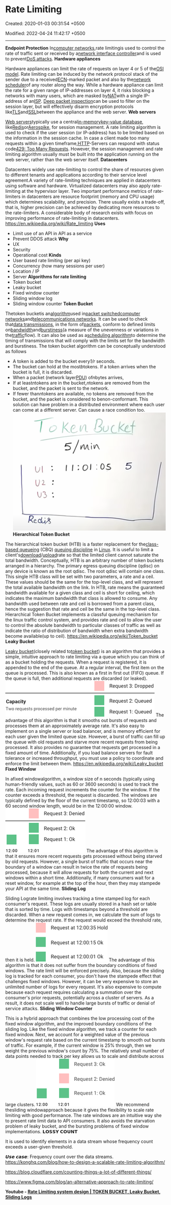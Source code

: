 # Rate Limiting

Created: 2020-01-03 00:31:54 +0500

Modified: 2022-04-24 11:42:17 +0500

---

**Endpoint Protection**
In[computer networks](https://en.wikipedia.org/wiki/Computer_network),rate limitingis used to control the rate of traffic sent or received by a[network interface controller](https://en.wikipedia.org/wiki/Network_interface_controller)and is used to prevent[DoS attacks](https://en.wikipedia.org/wiki/Denial-of-service_attack).
**Hardware appliances**

Hardware appliances can limit the rate of requests on layer 4 or 5 of the[OSI model](https://en.wikipedia.org/wiki/OSI_model).
Rate limiting can be induced by the network protocol stack of the sender due to a received[ECN](https://en.wikipedia.org/wiki/Explicit_Congestion_Notification)-marked packet and also by the[network scheduler](https://en.wikipedia.org/wiki/Network_scheduler)of any router along the way.
While a hardware appliance can limit the rate for a given range of IP-addresses on layer 4, it risks blocking a networks with many users, which are masked by[NAT](https://en.wikipedia.org/wiki/Network_address_translation)with a single IP-address of an[ISP](https://en.wikipedia.org/wiki/Internet_service_provider).
[Deep packet inspection](https://en.wikipedia.org/wiki/Deep_packet_inspection)can be used to filter on the session layer, but will effectively disarm encryption protocols like[TLS](https://en.wikipedia.org/wiki/Transport_Layer_Security)and[SSL](https://en.wikipedia.org/wiki/Secure_Sockets_Layer)between the appliance and the web server.
**Web servers**

[Web servers](https://en.wikipedia.org/wiki/Web_server)typically use a central[in-memory](https://en.wikipedia.org/wiki/In-memory_database)[key-value database](https://en.wikipedia.org/wiki/Key-value_database), like[Redis](https://en.wikipedia.org/wiki/Redis)or[Aerospike](https://en.wikipedia.org/wiki/Aerospike_(database)), for session management. A rate limiting algorithm is used to check if the user session (or IP-address) has to be limited based on the information in the session cache.
In case a client made too many requests within a given timeframe,[HTTP](https://en.wikipedia.org/wiki/Hypertext_Transfer_Protocol)-Servers can respond with status code[429: Too Many Requests](https://en.wikipedia.org/wiki/List_of_HTTP_status_codes#429_Too_Many_Requests).
However, the session management and rate limiting algorithm usually must be built into the application running on the web server, rather than the web server itself.
**Datacenters**

Datacenters widely use rate-limiting to control the share of resources given to different tenants and applications according to their service level agreement.A variety of rate-limiting techniques are applied in datacenters using software and hardware. Virtualized datacenters may also apply rate-limiting at the hypervisor layer. Two important performance metrics of rate-limiters in datacenters are resource footprint (memory and CPU usage) which determines scalability, and precision. There usually exists a trade-off, that is, higher precision can be achieved by dedicating more resources to the rate-limiters. A considerable body of research exists with focus on improving performance of rate-limiting in datacenters.
<https://en.wikipedia.org/wiki/Rate_limiting>
**Uses**
-   Limit use of an API in API as a service
-   Prevent DDOS attack
**Why**
-   UX
-   Security
-   Operational cost
**Kinds**
-   User based rate limiting (per api key)
-   Concurrency (how many sessions per user)
-   Location / IP
-   Server
**Algorithms for rate limiting**
-   Token bucket
-   Leaky bucket
-   Fixed window counter
-   Sliding window log
-   Sliding window counter
**Token Bucket**

Thetoken bucketis an[algorithm](https://en.wikipedia.org/wiki/Algorithm)used in[packet switched](https://en.wikipedia.org/wiki/Packet-switching)[computer networks](https://en.wikipedia.org/wiki/Computer_network)and[telecommunications networks](https://en.wikipedia.org/wiki/Telecommunication). It can be used to check that[data transmissions](https://en.wikipedia.org/wiki/Data_transmission), in the form of[packets](https://en.wikipedia.org/wiki/Network_packet), conform to defined limits on[bandwidth](https://en.wikipedia.org/wiki/Bandwidth_(computing))and[burstiness](https://en.wikipedia.org/wiki/Burst_transmission)(a measure of the unevenness or variations in the[traffic](https://en.wikipedia.org/wiki/Network_traffic_measurement)flow). It can also be used as a[scheduling algorithm](https://en.wikipedia.org/wiki/Scheduling_algorithm)to determine the timing of transmissions that will comply with the limits set for the bandwidth and burstiness.
The token bucket algorithm can be conceptually understood as follows
-   A token is added to the bucket every*1/r* seconds.
-   The bucket can hold at the most*b*tokens. If a token arrives when the bucket is full, it is discarded.
-   When a packet (network layer[PDU](https://en.wikipedia.org/wiki/Protocol_data_unit)) of*n*bytes arrives,
-   If at least*n*tokens are in the bucket,*n*tokens are removed from the bucket, and the packet is sent to the network.
-   If fewer than*n*tokens are available, no tokens are removed from the bucket, and the packet is considered to benon-conformant.
This solution can have problem in a distributed environment where each user can come at a different server. Can cause a race condition too.
![/ c 1<611 (Buckcf 5 /vmin Il : OJ : OS 5 U2 ](media/Rate-Limiting-image1.png)
**Hierarchical Token Bucket**

The hierarchical token bucket (HTB) is a faster replacement for the[class-based queueing](https://en.wikipedia.org/wiki/Class-based_queueing) (CBQ) [queuing discipline](https://en.wikipedia.org/wiki/Queuing_discipline) in [Linux](https://en.wikipedia.org/wiki/Linux). It is useful to limit a client's[download](https://en.wikipedia.org/wiki/Download)/[upload](https://en.wikipedia.org/wiki/Upload)rate so that the limited client cannot saturate the total bandwidth.
Conceptually, HTB is an arbitrary number of token buckets arranged in a hierarchy. The primary egress queuing discipline (qdisc) on any device is known as the root qdisc. The root qdisc will contain one class. This single HTB class will be set with two parameters, a rate and a ceil. These values should be the same for the top-level class, and will represent the total available bandwidth on the link.
In HTB, rate means the guaranteed bandwidth available for a given class and ceil is short for ceiling, which indicates the maximum bandwidth that class is allowed to consume. Any bandwidth used between rate and ceil is borrowed from a parent class, hence the suggestion that rate and ceil be the same in the top-level class.
Hierarchical Token Bucket implements a classful queuing mechanism for the linux traffic control system, and provides rate and ceil to allow the user to control the absolute bandwidth to particular classes of traffic as well as indicate the ratio of distribution of bandwidth when extra bandwidth become available(up to ceil).
<https://en.wikipedia.org/wiki/Token_bucket>
**Leaky Bucket**

[Leaky bucket](https://en.wikipedia.org/wiki/Leaky_bucket)(closely related to[token bucket](https://en.wikipedia.org/wiki/Token_bucket)) is an algorithm that provides a simple, intuitive approach to rate limiting via a queue which you can think of as a bucket holding the requests. When a request is registered, it is appended to the end of the queue. At a regular interval, the first item on the queue is processed. This is also known as a first in first out (FIFO) queue. If the queue is full, then additional requests are discarded (or leaked).
![Capacity Two requests processed per minute Request 3: Dropped Request 2: Queued Request 1: Queued ](media/Rate-Limiting-image2.png)
The advantage of this algorithm is that it smooths out bursts of requests and processes them at an approximately average rate. It's also easy to implement on a single server or load balancer, and is memory efficient for each user given the limited queue size.
However, a burst of traffic can fill up the queue with old requests and starve more recent requests from being processed. It also provides no guarantee that requests get processed in a fixed amount of time. Additionally, if you load balance servers for fault tolerance or increased throughput, you must use a policy to coordinate and enforce the limit between them.
<https://en.wikipedia.org/wiki/Leaky_bucket>
**Fixed Window**

In afixed windowalgorithm, a window size of n seconds (typically using human-friendly values, such as 60 or 3600 seconds) is used to track the rate. Each incoming request increments the counter for the window. If the counter exceeds a threshold, the request is discarded. The windows are typically defined by the floor of the current timestamp, so 12:00:03 with a 60 second window length, would be in the 12:00:00 window.
![12:00 Request 3: Denied Request 2: Ok Request 1: Ok 12:01 ](media/Rate-Limiting-image3.png)
The advantage of this algorithm is that it ensures more recent requests gets processed without being starved by old requests. However, a single burst of traffic that occurs near the boundary of a window can result in twice the rate of requests being processed, because it will allow requests for both the current and next windows within a short time. Additionally, if many consumers wait for a reset window, for example at the top of the hour, then they may stampede your API at the same time.
**Sliding Log**

Sliding Lograte limiting involves tracking a time stamped log for each consumer's request. These logs are usually stored in a hash set or table that is sorted by time. Logs with timestamps beyond a threshold are discarded. When a new request comes in, we calculate the sum of logs to determine the request rate. If the request would exceed the threshold rate, then it is held.
![Request at 12:00:35 Holc Request at 12:00:15 0k Request at 12:00:01 0k ](media/Rate-Limiting-image4.png)
The advantage of this algorithm is that it does not suffer from the boundary conditions of fixed windows. The rate limit will be enforced precisely. Also, because the sliding log is tracked for each consumer, you don't have the stampede effect that challenges fixed windows. However, it can be very expensive to store an unlimited number of logs for every request. It's also expensive to compute because each request requires calculating a summation over the consumer's prior requests, potentially across a cluster of servers. As a result, it does not scale well to handle large bursts of traffic or denial of service attacks.
**Sliding Window Counter**

This is a hybrid approach that combines the low processing cost of the fixed window algorithm, and the improved boundary conditions of the sliding log. Like the fixed window algorithm, we track a counter for each fixed window. Next, we account for a weighted value of the previous window's request rate based on the current timestamp to smooth out bursts of traffic. For example, if the current window is 25% through, then we weight the previous window's count by 75%. The relatively small number of data points needed to track per key allows us to scale and distribute across large clusters.
![Request 3: Ok Request 2: Denied Request 1: Ok ](media/Rate-Limiting-image5.png)
We recommend thesliding windowapproach because it gives the flexibility to scale rate limiting with good performance. The rate windows are an intuitive way she to present rate limit data to API consumers. It also avoids the starvation problem of leaky bucket, and the bursting problems of fixed window implementations.
𝗟𝗢𝗦𝗦𝗬 𝗖𝗢𝗨𝗡𝗧

It is used to identify elements in a data stream whose frequency count exceeds a user-given threshold.

𝙐𝙨𝙚 𝙘𝙖𝙨𝙚: Frequency count over the data streams.
<https://konghq.com/blog/how-to-design-a-scalable-rate-limiting-algorithm/>

<https://blog.cloudflare.com/counting-things-a-lot-of-different-things/>

<https://www.figma.com/blog/an-alternative-approach-to-rate-limiting/>

**Youtube - [Rate Limiting system design | TOKEN BUCKET, Leaky Bucket, Sliding Logs](https://www.youtube.com/watch?v=mhUQe4BKZXs)**